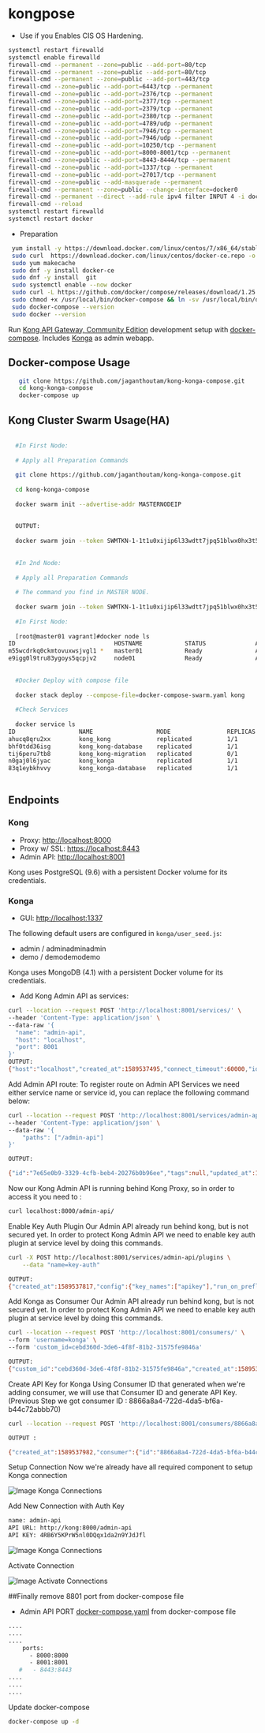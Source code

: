# kongpose

   * Use if you Enables CIS OS Hardening.
```bash
systemctl restart firewalld
systemctl enable firewalld
firewall-cmd --permanent --zone=public --add-port=80/tcp
firewall-cmd --permanent --zone=public --add-port=80/tcp
firewall-cmd --permanent --zone=public --add-port=443/tcp
firewall-cmd --zone=public --add-port=6443/tcp --permanent
firewall-cmd --zone=public --add-port=2376/tcp --permanent
firewall-cmd --zone=public --add-port=2377/tcp --permanent
firewall-cmd --zone=public --add-port=2379/tcp --permanent
firewall-cmd --zone=public --add-port=2380/tcp --permanent
firewall-cmd --zone=public --add-port=4789/udp --permanent
firewall-cmd --zone=public --add-port=7946/tcp --permanent
firewall-cmd --zone=public --add-port=7946/udp --permanent
firewall-cmd --zone=public --add-port=10250/tcp --permanent
firewall-cmd --zone=public --add-port=8000-8001/tcp --permanent
firewall-cmd --zone=public --add-port=8443-8444/tcp --permanent
firewall-cmd --zone=public --add-port=1337/tcp --permanent
firewall-cmd --zone=public --add-port=27017/tcp --permanent
firewall-cmd --zone=public --add-masquerade --permanent
firewall-cmd --permanent --zone=public --change-interface=docker0
firewall-cmd --permanent --direct --add-rule ipv4 filter INPUT 4 -i docker0 -j ACCEPT
firewall-cmd --reload
systemctl restart firewalld
systemctl restart docker
```


  * Preparation
  ```bash
   yum install -y https://download.docker.com/linux/centos/7/x86_64/stable/Packages/containerd.io-1.2.6-3.3.el7.x86_64.rpm
   sudo curl  https://download.docker.com/linux/centos/docker-ce.repo -o /etc/yum.repos.d/docker-ce.repo
   sudo yum makecache
   sudo dnf -y install docker-ce
   sudo dnf -y install  git
   sudo systemctl enable --now docker
   sudo curl -L https://github.com/docker/compose/releases/download/1.25.0/docker-compose-`uname -s`-`uname -m` -o /usr/local/bin/docker-compose
   sudo chmod +x /usr/local/bin/docker-compose && ln -sv /usr/local/bin/docker-compose /usr/bin/docker-compose
   sudo docker-compose --version
   sudo docker --version
  ```

Run [Kong API Gateway, Community Edition](https://konghq.com/kong-community-edition)
development setup with [docker-compose](https://docs.docker.com/compose).
Includes [Konga](https://github.com/pantsel/konga) as admin webapp.


## Docker-compose Usage

 ```bash
    git clone https://github.com/jaganthoutam/kong-konga-compose.git
    cd kong-konga-compose
    docker-compose up
  ```
  
## Kong Cluster Swarm Usage(HA)


  ```bash
    
    #In First Node:
    
    # Apply all Preparation Commands 
    
    git clone https://github.com/jaganthoutam/kong-konga-compose.git
    
    cd kong-konga-compose
    
    docker swarm init --advertise-addr MASTERNODEIP
    
    
    OUTPUT:
    
    docker swarm join --token SWMTKN-1-1t1u0xijip6l33wdtt7jpq51blwx0hx3t54088xa4bxjy3yx42-90lf5b4nyyw4stbvcqyrde9sf MASTERNODEIP:2377
    
    
    #In 2nd Node:
    
    # Apply all Preparation Commands 
    
    # The command you find in MASTER NODE.
    
    docker swarm join --token SWMTKN-1-1t1u0xijip6l33wdtt7jpq51blwx0hx3t54088xa4bxjy3yx42-90lf5b4nyyw4stbvcqyrde9sf MASTERNODEIP:2377
    
    #In First Node:
    
    [root@master01 vagrant]#docker node ls
ID                            HOSTNAME            STATUS              AVAILABILITY        MANAGER STATUS      ENGINE VERSION
m55wcdrkq0ckmtovuxwsjvgl1 *   master01            Ready               Active              Leader              19.03.8
e9igg0l9tru83ygoys5qcpjv2     node01              Ready               Active                                  19.03.8
    
    
    #Docker Deploy with compose file
    
    docker stack deploy --compose-file=docker-compose-swarm.yaml kong
    
    #Check Services
    
    docker service ls
ID                  NAME                  MODE                REPLICAS            IMAGE                             PORTS
ahucq8qru2xx        kong_kong             replicated          1/1                 kong:1.4.3                        *:8000-8001->8000-8001/tcp, *:8443->8443/tcp
bhf0tdd36isg        kong_kong-database    replicated          1/1                 postgres:9.6.11-alpine
tij6peru7tb8        kong_kong-migration   replicated          0/1                 kong:1.4.3
n0gaj0l6jyac        kong_konga            replicated          1/1                 pantsel/konga:latest              *:1337->1337/tcp
83q1eybkhvvy        kong_konga-database   replicated          1/1                 mongo:4.1.5                       *:27017->27017/tcp 
    
  ```


## Endpoints

### Kong

- Proxy: [http://localhost:8000](http://localhost:8000)
- Proxy w/ SSL: [https://localhost:8443](https://localhost:8443)
- Admin API: [http://localhost:8001](http://localhost:8001)

Kong uses PostgreSQL (9.6) with a persistent Docker volume for its credentials.

### Konga

- GUI: [http://localhost:1337](http://localhost:1337)

The following default users are configured in `konga/user_seed.js`:
- admin / adminadminadmin
- demo / demodemodemo

Konga uses MongoDB (4.1) with a persistent Docker volume for its credentials.



  * Add Kong Admin API as services:
  ```bash
  curl --location --request POST 'http://localhost:8001/services/' \
--header 'Content-Type: application/json' \
--data-raw '{
    "name": "admin-api",
    "host": "localhost",
    "port": 8001
}'
  OUTPUT:
  {"host":"localhost","created_at":1589537495,"connect_timeout":60000,"id":"ba833b38-f22f-44bc-9173-d4d78d45ca50","protocol":"http","name":"admin-api","read_timeout":60000,"port":8001,"path":null,"updated_at":1589537495,"retries":5,"write_timeout":60000,"tags":null,"client_certificate":null}
  ```

Add Admin API route: To register route on Admin API Services we need either service name or service id, you can replace the following command below:
```bash
curl --location --request POST 'http://localhost:8001/services/admin-api/routes' \
--header 'Content-Type: application/json' \
--data-raw '{
    "paths": ["/admin-api"]
}'

OUTPUT:

{"id":"7e65e0b9-3329-4cfb-beb4-20276b0b96ee","tags":null,"updated_at":1589537543,"destinations":null,"headers":null,"protocols":["http","https"],"created_at":1589537543,"snis":null,"service":{"id":"ba833b38-f22f-44bc-9173-d4d78d45ca50"},"name":null,"preserve_host":false,"regex_priority":0,"strip_path":true,"sources":null,"paths":["\/admin-api"],"https_redirect_status_code":426,"hosts":null,"methods":null}

```

Now our Kong Admin API is running behind Kong Proxy, so in order to access it you need to :
```bash
curl localhost:8000/admin-api/
```

Enable Key Auth Plugin
Our Admin API already run behind kong, but is not secured yet. In order to protect Kong Admin API we need to enable key auth plugin at service level by doing this commands.
```bash
curl -X POST http://localhost:8001/services/admin-api/plugins \
    --data "name=key-auth" 

OUTPUT:
{"created_at":1589537817,"config":{"key_names":["apikey"],"run_on_preflight":true,"anonymous":null,"hide_credentials":false,"key_in_body":false},"id":"a1ef37a3-9724-4077-b2c9-f28b2b47b70b","service":{"id":"ba833b38-f22f-44bc-9173-d4d78d45ca50"},"name":"key-auth","protocols":["grpc","grpcs","http","https"],"enabled":true,"run_on":"first","consumer":null,"route":null,"tags":null}

```

Add Konga as Consumer
Our Admin API already run behind kong, but is not secured yet. In order to protect Kong Admin API we need to enable key auth plugin at service level by doing this commands.
```bash
curl --location --request POST 'http://localhost:8001/consumers/' \
--form 'username=konga' \
--form 'custom_id=cebd360d-3de6-4f8f-81b2-31575fe9846a'

OUTPUT:
{"custom_id":"cebd360d-3de6-4f8f-81b2-31575fe9846a","created_at":1589537912,"id":"8866a8a4-722d-4da5-bf6a-b44c72abbb70","tags":null,"username":"konga"}
```

Create API Key for Konga
Using Consumer ID that generated when we're adding consumer, we will use that Consumer ID and generate API Key.  (Previous Step we got  consumer ID : 8866a8a4-722d-4da5-bf6a-b44c72abbb70)
```bash
curl --location --request POST 'http://localhost:8001/consumers/8866a8a4-722d-4da5-bf6a-b44c72abbb70/key-auth'

OUTPUT : 

{"created_at":1589537982,"consumer":{"id":"8866a8a4-722d-4da5-bf6a-b44c72abbb70"},"id":"b214c70c-4290-44e9-b283-ee5f05437349","tags":null,"ttl":null,"key":"4RB6Y5KPrW5nl0DQqx1da2n9YJdJfl"}

```

Setup Connection
Now we're already have all required component to setup Konga connection

![Image Konga Connections](https://github.com/jaganthoutam/kong-konga-compose/blob/master/images/screen2.png)


Add New Connection with Auth Key
  ```bash
  name: admin-api
  API URL: http://kong:8000/admin-api
  API KEY: 4RB6Y5KPrW5nl0DQqx1da2n9YJdJfl
  ```
![Image Konga Connections](https://github.com/jaganthoutam/kong-konga-compose/blob/master/images/screen3.png)


Activate Connection

![Image Activate Connections](https://github.com/jaganthoutam/kong-konga-compose/blob/master/images/screen5.png)



##Finally remove 8801 port from docker-compose file
- Admin API PORT [docker-compose.yaml](https://github.com/jaganthoutam/kong-konga-compose/blob/master/docker-compose.yml#L52) from docker-compose file
```bash
....
....
....
    ports:
      - 8000:8000
      - 8001:8001
   #   - 8443:8443
....
....
....
```
Update docker-compose 
```bash
docker-compose up -d
```




